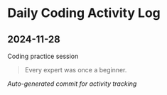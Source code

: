 # Daily Coding Activity Log

## 2024-11-28

Coding practice session

> Every expert was once a beginner.

*Auto-generated commit for activity tracking*
